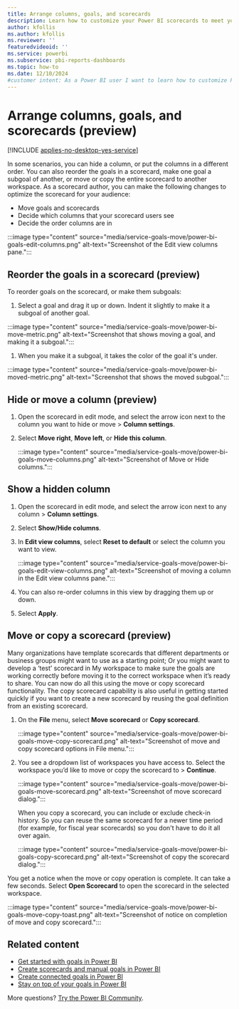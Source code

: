 ```yaml
---
title: Arrange columns, goals, and scorecards
description: Learn how to customize your Power BI scorecards to meet your teams' needs by arranging columns, goals, and scorecards effectively for your team.
author: kfollis
ms.author: kfollis
ms.reviewer: ''
featuredvideoid: ''
ms.service: powerbi
ms.subservice: pbi-reports-dashboards
ms.topic: how-to
ms.date: 12/10/2024
#customer intent: As a Power BI user I want to learn how to customize Power BI scorecards.
---
```

# Arrange columns, goals, and scorecards (preview)

[!INCLUDE [applies-no-desktop-yes-service](../includes/applies-no-desktop-yes-service.md)]

In some scenarios, you can hide a column, or put the columns in a different order. You can also reorder the goals in a scorecard, make one goal a subgoal of another, or move or copy the entire scorecard to another workspace. As a scorecard author, you can make the following changes to optimize the scorecard for your audience:

- Move goals and scorecards
- Decide which columns that your scorecard users see
- Decide the order columns are in

:::image type="content" source="media/service-goals-move/power-bi-goals-edit-columns.png" alt-text="Screenshot of the Edit view columns pane.":::

## Reorder the goals in a scorecard (preview)

To reorder goals on the scorecard, or make them subgoals:

1. Select a goal and drag it up or down. Indent it slightly to make it a subgoal of another goal.

  :::image type="content" source="media/service-goals-move/power-bi-move-metric.png" alt-text="Screenshot that shows moving a goal, and making it a subgoal.":::

1. When you make it a subgoal, it takes the color of the goal it's under.

  :::image type="content" source="media/service-goals-move/power-bi-moved-metric.png" alt-text="Screenshot that shows the moved subgoal.":::

## Hide or move a column (preview)

1. Open the scorecard in edit mode, and select the arrow icon next to the column you want to hide or move > **Column settings**.
1. Select **Move right**, **Move left**, or **Hide this column**.

    :::image type="content" source="media/service-goals-move/power-bi-goals-move-columns.png" alt-text="Screenshot of Move or Hide columns.":::

## Show a hidden column

1. Open the scorecard in edit mode, and select the arrow icon next to any column > **Column settings**.
1. Select **Show/Hide columns**.
1. In **Edit view columns**, select **Reset to default** or select the column you want to view.

    :::image type="content" source="media/service-goals-move/power-bi-goals-edit-view-columns.png" alt-text="Screenshot of moving a column in the Edit view columns pane.":::

1. You can also re-order columns in this view by dragging them up or down.
1. Select **Apply**.

## Move or copy a scorecard (preview)

Many organizations have template scorecards that different departments or business groups might want to use as a starting point; Or you might want to develop a ‘test’ scorecard in My workspace to make sure the goals are working correctly before moving it to the correct workspace when it’s ready to share. You can now do all this using the move or copy scorecard functionality. The copy scorecard capability is also useful in getting started quickly if you want to create a new scorecard by reusing the goal definition from an existing scorecard.

1. On the **File** menu, select **Move scorecard** or **Copy scorecard**.

    :::image type="content" source="media/service-goals-move/power-bi-goals-move-copy-scorecard.png" alt-text="Screenshot of move and copy scorecard options in File menu.":::

2. You see a dropdown list of workspaces you have access to. Select the workspace you’d like to move or copy the scorecard to > **Continue**.

    :::image type="content" source="media/service-goals-move/power-bi-goals-move-scorecard.png" alt-text="Screenshot of move scorecard dialog.":::

    When you copy a scorecard, you can include or exclude check-in history. So you can reuse the same scorecard for a newer time period (for example, for fiscal year scorecards) so you don't have to do it all over again.

    :::image type="content" source="media/service-goals-move/power-bi-goals-copy-scorecard.png" alt-text="Screenshot of copy the scorecard dialog.":::

 You get a notice when the move or copy operation is complete. It can take a few seconds. Select **Open Scorecard** to open the scorecard in the selected workspace.

:::image type="content" source="media/service-goals-move/power-bi-goals-move-copy-toast.png" alt-text="Screenshot of notice on completion of move and copy scorecard.":::

## Related content

- [Get started with goals in Power BI](service-goals-introduction.md)
- [Create scorecards and manual goals in Power BI](service-goals-create.md)
- [Create connected goals in Power BI](service-goals-create-connected.md)
- [Stay on top of your goals in Power BI](service-goals-check-in.md)

More questions? [Try the Power BI Community](https://community.powerbi.com/).
